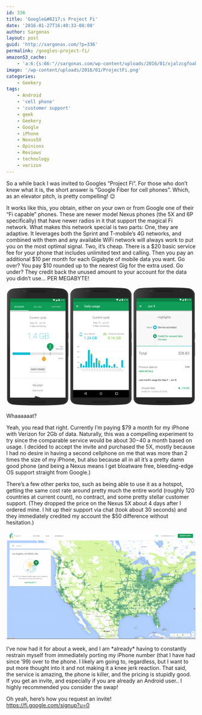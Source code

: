 ```yaml
---
id: 336
title: 'Google&#8217;s Project Fi'
date: '2016-01-27T16:40:33-08:00'
author: Sargonas
layout: post
guid: 'http://sargonas.com/?p=336'
permalink: /googles-project-fi/
amazonS3_cache:
    - 'a:6:{s:66:"//sargonas.com/wp-content/uploads/2016/01/xjalzcgfoakx6mgckpin.png";a:2:{s:2:"id";i:340;s:11:"source_type";s:13:"media-library";}s:106:"//sargonas-net.s3.us-west-2.amazonaws.com/sargonas.com/wp-content/uploads/2016/01/xjalzcgfoakx6mgckpin.png";a:2:{s:2:"id";i:340;s:11:"source_type";s:13:"media-library";}s:76:"//sargonas.com/wp-content/uploads/2016/01/Screenshot-2016-01-27-16.37.20.png";a:2:{s:2:"id";i:339;s:11:"source_type";s:13:"media-library";}s:85:"//sargonas.com/wp-content/uploads/2016/01/Screenshot-2016-01-27-16.37.20-1024x582.png";a:2:{s:2:"id";i:339;s:11:"source_type";s:13:"media-library";}s:116:"//sargonas-net.s3.us-west-2.amazonaws.com/sargonas.com/wp-content/uploads/2016/01/Screenshot-2016-01-27-16.37.20.png";a:2:{s:2:"id";i:339;s:11:"source_type";s:13:"media-library";}s:125:"//sargonas-net.s3.us-west-2.amazonaws.com/sargonas.com/wp-content/uploads/2016/01/Screenshot-2016-01-27-16.37.20-1024x582.png";a:2:{s:2:"id";i:339;s:11:"source_type";s:13:"media-library";}}'
image: '/wp-content/uploads/2016/01/ProjectFi.png'
categories:
    - Geekery
tags:
    - Android
    - 'cell phone'
    - 'customer support'
    - geek
    - Geekery
    - Google
    - iPhone
    - Nexus5X
    - Opinions
    - Reviews
    - technology
    - verizon
---
```


So a while back I was invited to Googles “Project Fi”. For those who don’t know what it is, the short answer is “Google Fiber for cell phones”. Which, as an elevator pitch, is pretty compelling! 😉

It works like this, you obtain, either on your own or from Google one of their “Fi capable” phones. These are newer model Nexus phones (the 5X and 6P specifically) that have newer radios in it that support the magical Fi network. What makes this network special is two parts: One, they are adaptive. It leverages both the Sprint and T-mobile’s 4G networks, and combined with them and any available WiFi network will always work to put you on the most optimal signal. Two, it’s cheap. There is a $20 basic service fee for your phone that includes unlimited text and calling. Then you pay an additional $10 per month for each Gigabyte of mobile data you want. Go over? You pay $10 rounded up to the nearest Gig for the extra used. Go under? They credit back the unused amount to your account for the data you didn’t use… PER MEGABYTE!

[![xjalzcgfoakx6mgckpin](/wp-content/uploads/2016/01/xjalzcgfoakx6mgckpin.png)](/wp-content/uploads/2016/01/xjalzcgfoakx6mgckpin.png)

Whaaaaaat?

Yeah, you read that right. Currently I’m paying $79 a month for my iPhone with Verizon for 2Gb of data. Naturally, this was a compelling experiment to try since the comparable service would be about $30-$40 a month based on usage. I decided to accept the invite and purchased the 5X, mostly because I had no desire in having a second cellphone on me that was more than 2 times the size of my iPhone, but also because all in all it’s a pretty damn good phone (and being a Nexus means I get bloatware free, bleeding-edge OS support straight from Google.)

There’s a few other perks too, such as being able to use it as a hotspot, getting the same cost rate around pretty much the entire world (roughly 120 countries at current count), no contract, and some pretty stellar customer support. (They dropped the price on the Nexus 5X about 4 days after I ordered mine. I hit up their support via chat (took about 30 seconds) and they immediately credited my account the $50 difference without hesitation.)

[![Screenshot 2016-01-27 16.37.20](/wp-content/uploads/2016/01/Screenshot-2016-01-27-16.37.20-1024x582.png)](/wp-content/uploads/2016/01/Screenshot-2016-01-27-16.37.20.png)

I’ve now had it for about a week, and I am \*already\* having to constantly restrain myself from immediately porting my iPhone number (that I have had since ’99) over to the phone. I likely am going to, regardless, but I want to put more thought into it and not making it a knee jerk reaction. That said, the service is amazing, the phone is killer, and the pricing is stupidly good. If you get an invite, and especially if you are already an Android user.. I highly recommended you consider the swap!

Oh yeah, here’s how you request an invite!  
<https://fi.google.com/signup?u=0>